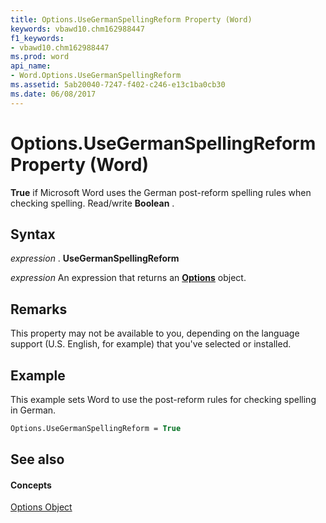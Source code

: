 ```yaml
---
title: Options.UseGermanSpellingReform Property (Word)
keywords: vbawd10.chm162988447
f1_keywords:
- vbawd10.chm162988447
ms.prod: word
api_name:
- Word.Options.UseGermanSpellingReform
ms.assetid: 5ab20040-7247-f402-c246-e13c1ba0cb30
ms.date: 06/08/2017
---
```



# Options.UseGermanSpellingReform Property (Word)

 **True** if Microsoft Word uses the German post-reform spelling rules when checking spelling. Read/write **Boolean** .


## Syntax

 _expression_ . **UseGermanSpellingReform**

 _expression_ An expression that returns an **[Options](options-object-word.md)** object.


## Remarks

This property may not be available to you, depending on the language support (U.S. English, for example) that you've selected or installed.


## Example

This example sets Word to use the post-reform rules for checking spelling in German.


```vb
Options.UseGermanSpellingReform = True
```


## See also


#### Concepts


[Options Object](options-object-word.md)

